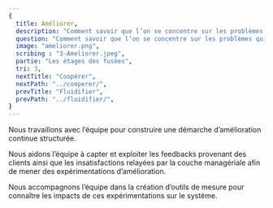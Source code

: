 ```yaml
---
{
  title: Améliorer,
  description: "Comment savoir que l’on se concentre sur les problèmes qui nous impactent le plus ? Quelle démarche utiliser pour alléger ou résoudre les problèmes ?",
  question: "Comment savoir que l’on se concentre sur les problèmes qui nous impactent le plus ? Quelle démarche utiliser pour alléger ou résoudre les problèmes ?",
  image: "ameliorer.png",
  scribing : "3-Ameliorer.jpeg",
  partie: "Les étages des fusées",
  tri: 3,
  nextTitle: "Coopérer",
  nextPath: "../cooperer/",
  prevTitle: "Fluidifier",
  prevPath: "../fluidifier/",
}
---
```

Nous travaillons avec l’équipe pour construire une démarche d’amélioration continue structurée.

Nous aidons l’équipe à capter et exploiter les feedbacks provenant des clients ainsi que les insatisfactions relayées par la couche managériale afin de mener des expérimentations d’amélioration.

Nous accompagnons l’équipe dans la création d’outils de mesure pour connaître les impacts de ces expérimentations sur le système.
